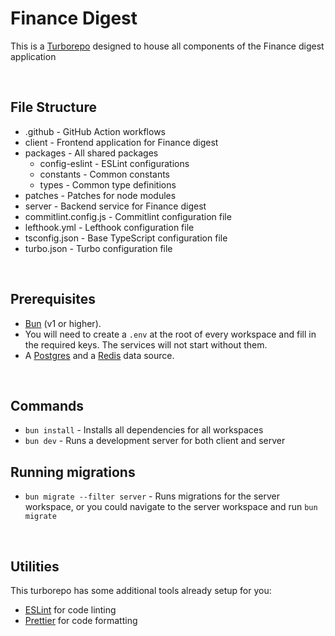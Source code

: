 # Finance Digest

This is a [Turborepo](https://turbo.build/repo) designed to house all components of the Finance digest application

</br>

## File Structure

- .github - GitHub Action workflows
- client - Frontend application for Finance digest
- packages - All shared packages
  - config-eslint - ESLint configurations
  - constants - Common constants
  - types - Common type definitions
- patches - Patches for node modules
- server - Backend service for Finance digest
- commitlint.config.js - Commitlint configuration file
- lefthook.yml - Lefthook configuration file
- tsconfig.json - Base TypeScript configuration file
- turbo.json - Turbo configuration file

</br>

## Prerequisites

- [Bun](https://bun.sh) (v1 or higher).
- You will need to create a `.env` at the root of every workspace and fill in the required keys. The services will not start without them.
- A [Postgres](https://www.postgresql.org) and a [Redis](https://redis.io/) data source.

</br>

## Commands

- `bun install` - Installs all dependencies for all workspaces
- `bun dev` - Runs a development server for both client and server


## Running migrations

- `bun migrate --filter server` - Runs migrations for the server workspace, or you could navigate to the server workspace and run `bun migrate`

</br>

## Utilities

This turborepo has some additional tools already setup for you:

- [ESLint](https://eslint.org/) for code linting
- [Prettier](https://prettier.io) for code formatting

